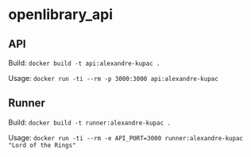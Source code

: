 # openlibrary_api

## API

Build:
`docker build -t api:alexandre-kupac .`

Usage:
`docker run -ti --rm -p 3000:3000 api:alexandre-kupac`

## Runner

Build:
`docker build -t runner:alexandre-kupac .`

Usage:
`docker run -ti --rm -e API_PORT=3000 runner:alexandre-kupac "Lord of the Rings"`
